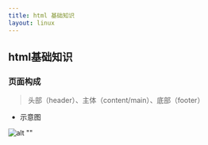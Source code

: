 ```yaml
---
title: html 基础知识
layout: linux
---
```


## html基础知识

### 页面构成

> 头部（header）、主体（content/main）、底部（footer）

- 示意图

![alt ""](../images/pageLayout.png)
